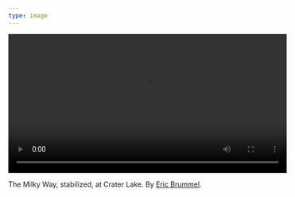 ```yaml
---
type: image
---
```


<video controls width="560">
  <source src="/images/crater_lake_timelapse.mp4" type="video/mp4">
</video>

The Milky Way, stabilized, at Crater Lake. By [Eric Brummel](https://www.instagram.com/brummelphoto/).